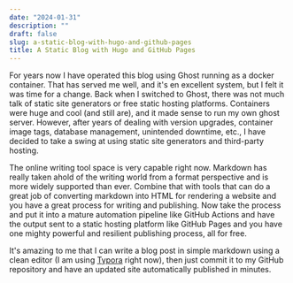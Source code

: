 ```yaml
---
date: "2024-01-31"
description: ""
draft: false
slug: a-static-blog-with-hugo-and-github-pages
title: A Static Blog with Hugo and GitHub Pages
---
```


For years now I have operated this blog using Ghost running as a docker container. That has served me well, and it's en excellent system, but I felt it was time for a change. Back when I switched to Ghost, there was not much talk of static site generators or free static hosting platforms. Containers were huge and cool (and still are), and it made sense to run my own ghost server. However, after years of dealing with version upgrades, container image tags, database management, unintended downtime, etc., I have decided to take a swing at using static site generators and third-party hosting.

The online writing tool space is very capable right now. Markdown has really taken ahold of the writing world from a format perspective and is more widely supported than ever. Combine that with tools that can do a great job of converting markdown into HTML for rendering a website and you have a great process for writing and publishing. Now take the process and put it into a mature automation pipeline like GitHub Actions and have the output sent to a static hosting platform like GitHub Pages and you have one mighty powerful and resilient publishing process, all for free.

It's amazing to me that I can write a blog post in simple markdown using a clean editor (I am using [Typora](https://typora.io) right now), then just commit it to my GitHub repository and have an updated site automatically published in minutes.
